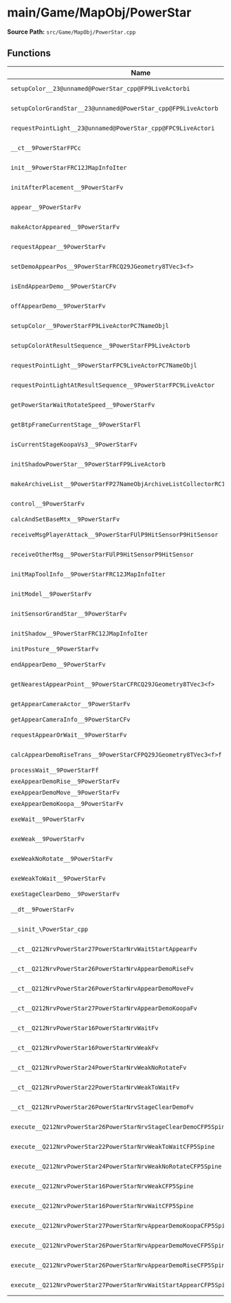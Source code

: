 # main/Game/MapObj/PowerStar

**Source Path:** `src/Game/MapObj/PowerStar.cpp`

## Functions

| Name | Address | Match % |
|------|---------|---------|
| `setupColor__23@unnamed@PowerStar_cpp@FP9LiveActorbi` | `0x8020EE70` | :white_check_mark: (100.0%) |
| `setupColorGrandStar__23@unnamed@PowerStar_cpp@FP9LiveActorb` | `0x8020EF18` | :white_check_mark: (100.0%) |
| `requestPointLight__23@unnamed@PowerStar_cpp@FPC9LiveActori` | `0x8020EF98` | :white_check_mark: (100.0%) |
| `__ct__9PowerStarFPCc` | `0x8020F040` | :x: (85.4%) |
| `init__9PowerStarFRC12JMapInfoIter` | `0x8020F100` | :white_check_mark: (100.0%) |
| `initAfterPlacement__9PowerStarFv` | `0x8020F340` | :white_check_mark: (100.0%) |
| `appear__9PowerStarFv` | `0x8020F344` | :white_check_mark: (100.0%) |
| `makeActorAppeared__9PowerStarFv` | `0x8020F380` | :white_check_mark: (100.0%) |
| `requestAppear__9PowerStarFv` | `0x8020F3C4` | :white_check_mark: (100.0%) |
| `setDemoAppearPos__9PowerStarFRCQ29JGeometry8TVec3<f>` | `0x8020F458` | :white_check_mark: (100.0%) |
| `isEndAppearDemo__9PowerStarCFv` | `0x8020F4C8` | :white_check_mark: (100.0%) |
| `offAppearDemo__9PowerStarFv` | `0x8020F528` | :white_check_mark: (100.0%) |
| `setupColor__9PowerStarFP9LiveActorPC7NameObjl` | `0x8020F534` | :white_check_mark: (100.0%) |
| `setupColorAtResultSequence__9PowerStarFP9LiveActorb` | `0x8020F5E8` | :white_check_mark: (100.0%) |
| `requestPointLight__9PowerStarFPC9LiveActorPC7NameObjl` | `0x8020F674` | :white_check_mark: (100.0%) |
| `requestPointLightAtResultSequence__9PowerStarFPC9LiveActor` | `0x8020F70C` | :white_check_mark: (100.0%) |
| `getPowerStarWaitRotateSpeed__9PowerStarFv` | `0x8020F784` | :white_check_mark: (100.0%) |
| `getBtpFrameCurrentStage__9PowerStarFl` | `0x8020F78C` | :white_check_mark: (100.0%) |
| `isCurrentStageKoopaVs3__9PowerStarFv` | `0x8020F7DC` | :white_check_mark: (100.0%) |
| `initShadowPowerStar__9PowerStarFP9LiveActorb` | `0x8020F7E0` | :white_check_mark: (100.0%) |
| `makeArchiveList__9PowerStarFP27NameObjArchiveListCollectorRC12JMapInfoIter` | `0x8020F844` | :white_check_mark: (100.0%) |
| `control__9PowerStarFv` | `0x8020F888` | :white_check_mark: (100.0%) |
| `calcAndSetBaseMtx__9PowerStarFv` | `0x8020F9A8` | :x: (0.0%) |
| `receiveMsgPlayerAttack__9PowerStarFUlP9HitSensorP9HitSensor` | `0x8020FB0C` | :white_check_mark: (100.0%) |
| `receiveOtherMsg__9PowerStarFUlP9HitSensorP9HitSensor` | `0x8020FB54` | :white_check_mark: (100.0%) |
| `initMapToolInfo__9PowerStarFRC12JMapInfoIter` | `0x8020FC34` | :x: (98.3%) |
| `initModel__9PowerStarFv` | `0x8020FD1C` | :white_check_mark: (100.0%) |
| `initSensorGrandStar__9PowerStarFv` | `0x8020FEB4` | :white_check_mark: (100.0%) |
| `initShadow__9PowerStarFRC12JMapInfoIter` | `0x802100BC` | :white_check_mark: (100.0%) |
| `initPosture__9PowerStarFv` | `0x80210150` | :x: (0.0%) |
| `endAppearDemo__9PowerStarFv` | `0x80210228` | :white_check_mark: (100.0%) |
| `getNearestAppearPoint__9PowerStarCFRCQ29JGeometry8TVec3<f>` | `0x80210288` | :white_check_mark: (100.0%) |
| `getAppearCameraActor__9PowerStarFv` | `0x8021032C` | :white_check_mark: (100.0%) |
| `getAppearCameraInfo__9PowerStarCFv` | `0x80210340` | :x: (0.0%) |
| `requestAppearOrWait__9PowerStarFv` | `0x8021035C` | :white_check_mark: (100.0%) |
| `calcAppearDemoRiseTrans__9PowerStarCFPQ29JGeometry8TVec3<f>f` | `0x80210410` | :x: (71.7%) |
| `processWait__9PowerStarFf` | `0x802104D0` | :x: (0.0%) |
| `exeAppearDemoRise__9PowerStarFv` | `0x80210624` | :x: (0.0%) |
| `exeAppearDemoMove__9PowerStarFv` | `0x802107A8` | :x: (0.0%) |
| `exeAppearDemoKoopa__9PowerStarFv` | `0x80210B38` | :x: (0.0%) |
| `exeWait__9PowerStarFv` | `0x80210D88` | :x: (96.9%) |
| `exeWeak__9PowerStarFv` | `0x80210E08` | :white_check_mark: (100.0%) |
| `exeWeakNoRotate__9PowerStarFv` | `0x80210E80` | :white_check_mark: (100.0%) |
| `exeWeakToWait__9PowerStarFv` | `0x80210ED0` | :white_check_mark: (100.0%) |
| `exeStageClearDemo__9PowerStarFv` | `0x80210F64` | :x: (0.0%) |
| `__dt__9PowerStarFv` | `0x8021116C` | :x: (95.7%) |
| `__sinit_\PowerStar_cpp` | `0x802111C8` | :white_check_mark: (100.0%) |
| `__ct__Q212NrvPowerStar27PowerStarNrvWaitStartAppearFv` | `0x8021122C` | :white_check_mark: (100.0%) |
| `__ct__Q212NrvPowerStar26PowerStarNrvAppearDemoRiseFv` | `0x8021123C` | :white_check_mark: (100.0%) |
| `__ct__Q212NrvPowerStar26PowerStarNrvAppearDemoMoveFv` | `0x8021124C` | :white_check_mark: (100.0%) |
| `__ct__Q212NrvPowerStar27PowerStarNrvAppearDemoKoopaFv` | `0x8021125C` | :white_check_mark: (100.0%) |
| `__ct__Q212NrvPowerStar16PowerStarNrvWaitFv` | `0x8021126C` | :white_check_mark: (100.0%) |
| `__ct__Q212NrvPowerStar16PowerStarNrvWeakFv` | `0x8021127C` | :white_check_mark: (100.0%) |
| `__ct__Q212NrvPowerStar24PowerStarNrvWeakNoRotateFv` | `0x8021128C` | :white_check_mark: (100.0%) |
| `__ct__Q212NrvPowerStar22PowerStarNrvWeakToWaitFv` | `0x8021129C` | :white_check_mark: (100.0%) |
| `__ct__Q212NrvPowerStar26PowerStarNrvStageClearDemoFv` | `0x802112AC` | :white_check_mark: (100.0%) |
| `execute__Q212NrvPowerStar26PowerStarNrvStageClearDemoCFP5Spine` | `0x802112BC` | :white_check_mark: (100.0%) |
| `execute__Q212NrvPowerStar22PowerStarNrvWeakToWaitCFP5Spine` | `0x802112C4` | :white_check_mark: (100.0%) |
| `execute__Q212NrvPowerStar24PowerStarNrvWeakNoRotateCFP5Spine` | `0x802112CC` | :white_check_mark: (100.0%) |
| `execute__Q212NrvPowerStar16PowerStarNrvWeakCFP5Spine` | `0x802112D4` | :white_check_mark: (100.0%) |
| `execute__Q212NrvPowerStar16PowerStarNrvWaitCFP5Spine` | `0x802112DC` | :white_check_mark: (100.0%) |
| `execute__Q212NrvPowerStar27PowerStarNrvAppearDemoKoopaCFP5Spine` | `0x802112E4` | :white_check_mark: (100.0%) |
| `execute__Q212NrvPowerStar26PowerStarNrvAppearDemoMoveCFP5Spine` | `0x802112EC` | :white_check_mark: (100.0%) |
| `execute__Q212NrvPowerStar26PowerStarNrvAppearDemoRiseCFP5Spine` | `0x802112F4` | :white_check_mark: (100.0%) |
| `execute__Q212NrvPowerStar27PowerStarNrvWaitStartAppearCFP5Spine` | `0x802112FC` | :white_check_mark: (100.0%) |